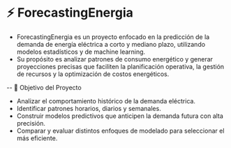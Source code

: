 # ⚡ ForecastingEnergia

- ForecastingEnergia es un proyecto enfocado en la predicción de la demanda de energía eléctrica a corto y mediano plazo, utilizando modelos estadísticos y de machine learning.
- Su propósito es analizar patrones de consumo energético y generar proyecciones precisas que faciliten la planificación operativa, la gestión de recursos y la optimización de costos energéticos.

--
🎯 Objetivo del Proyecto

- Analizar el comportamiento histórico de la demanda eléctrica.
- Identificar patrones horarios, diarios y semanales.
- Construir modelos predictivos que anticipen la demanda futura con alta precisión.
- Comparar y evaluar distintos enfoques de modelado para seleccionar el más eficiente.
